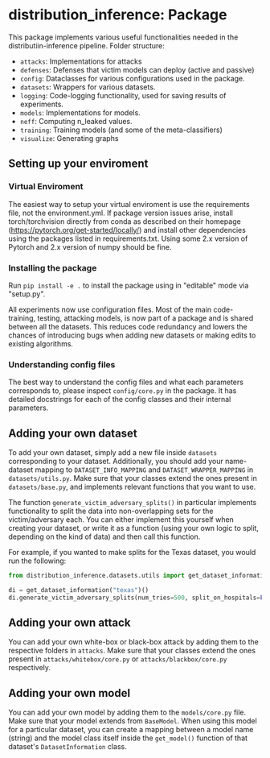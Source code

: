 # distribution_inference: Package

This package implements various useful functionalities needed in the distributiin-inference pipeline.
Folder structure:

- `attacks`: Implementations for attacks
- `defenses`: Defenses that victim models can deploy (active and passive)
- `config`: Dataclasses for various configurations used in the package.
- `datasets`: Wrappers for various datasets.
- `logging`: Code-logging functionality, used for saving results of experiments.
- `models`: Implementations for models.
- `neff`: Computing n_leaked values.
- `training`: Training models (and some of the meta-classifiers)
- `visualize`: Generating graphs

## Setting up your enviroment

### Virtual Enviroment
The easiest way to setup your virtual enviroment is use the requirements file, not the environment.yml. If package version issues arise, install torch/torchvision directly from conda as described on their homepage (https://pytorch.org/get-started/locally/) and install other dependencies using the packages listed in requirements.txt. Using some 2.x version of Pytorch and 2.x version of numpy should be fine.

### Installing the package

Run `pip install -e .` to install the package using in "editable" mode via "setup.py".

All experiments now use configuration files. Most of the main code- training, testing, attacking models, is now part of a package and is shared between all the datasets. This reduces code redundancy and lowers the chances of introducing bugs when adding new datasets or making edits to existing algorithms.

### Understanding config files

The best way to understand the config files and what each parameters corresponds to, please inspect `config/core.py` in the package. It has detailed docstrings for each of the config classes and their internal parameters.

## Adding your own dataset

To add your own dataset, simply add a new file inside `datasets` corresponding to your dataset. Additionally, you should add your name-dataset mapping to `DATASET_INFO_MAPPING` and `DATASET_WRAPPER_MAPPING` in `datasets/utils.py`. Make sure that your classes extend the ones present in `datasets/base.py`, and implements relevant functions that you want to use.

The function `generate_victim_adversary_splits()` in particular implements functionality to split the data into non-overlapping sets for the victim/adversary each. You can either implement this yourself when creating your dataset, or write it as a function (using your own logic to split, depending on the kind of data) and then call this function.

For example, if you wanted to make splits for the Texas dataset, you would run the following:

```python
from distribution_inference.datasets.utils import get_dataset_information

di = get_dataset_information("texas")()
di.generate_victim_adversary_splits(num_tries=500, split_on_hospitals=False)
```

## Adding your own attack

You can add your own white-box or black-box attack by adding them to the respective folders in `attacks`. Make sure that your classes extend the ones present in `attacks/whitebox/core.py` or `attacks/blackbox/core.py` respectively.

## Adding your own model

You can add your own model by adding them to the `models/core.py` file. Make sure that your model extends from `BaseModel`. When using this model for a particular dataset, you can create a mapping between a model name (string) and the model class itself inside the `get_model()` function of that dataset's `DatasetInformation` class.
